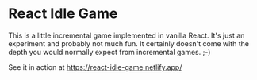 # React Idle Game

This is a little incremental game implemented in vanilla React. It's just an experiment and probably not much fun. It certainly doesn't come with the depth you would normally expect from incremental games. ;-)

See it in action at https://react-idle-game.netlify.app/
